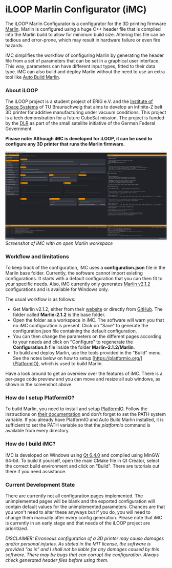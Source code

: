 # iLOOP Marlin Configurator (iMC)

The iLOOP Marlin Configurator is a configurator for the 3D printing firmware [Marlin](https://marlinfw.org/). Marlin is configured using a huge C++ header file that is compiled into the Marlin build to allow for minimum build size. Altering this file can be tedious and error-prone, which may result in hardware failure or even fire hazards.

iMC simplifies the workflow of configuring Marlin by generating the header file from a set of parameters that can be set in a graphical user interface. This way, parameters can have different input types, fitted to their data type. iMC can also build and deploy Marlin without the need to use an extra tool like [Auto Build Marlin](https://marketplace.visualstudio.com/items?itemName=MarlinFirmware.auto-build).

### About iLOOP

The iLOOP project is a student project of ERIG e.V. and the [Institute of Space Systems](http://space-systems.eu/) of TU Braunschweig that aims to develop an infinite-Z belt 3D printer for additive manufacturing under vacuum conditions. This project is a tech demonstration for a future CubeSat mission. The project is funded by the [DLR](https://www.dlr.de/) as part of the small satellite initiative of the German Federal Government.

**Please note: Although iMC is developed for iLOOP, it can be used to configure any 3D printer that runs the Marlin firmware.**

![Screenshot of the iLOOP Marlin Configurator](https://github.com/SimonBuxx/iloop-marlin-configurator/blob/97cd8d14a3cd940f4694b89983cbd8b4dc9660bc/resources/imc_screenshot.png)
_Screenshot of iMC with an open Marlin workspace_

### Workflow and limitations

To keep track of the configuration, iMC uses a **configuration.json** file in the Marlin base folder. Currently, the software cannot import existing configurations. It starts with a default configuration that you can then fit to your specific needs. Also, iMC currently only generates [Marlin v2.1.2](https://github.com/MarlinFirmware/Marlin/releases/tag/2.1.2) configurations and is available for Windows only.

The usual workflow is as follows:
* Get Marlin v2.1.2, either from their [website](https://marlinfw.org/meta/download/) or directly from [GitHub](https://github.com/MarlinFirmware/Marlin/releases/tag/2.1.2). The folder called **Marlin-2.1.2** is the base folder.
* Open the folder as a workspace in iMC. The software will warn you that no iMC configuration is present. Click on "Save" to generate the configuration.json file containing the default configuration.
* You can then change the parameters on the different pages according to your needs and click on "Configure" to regenerate the **Configuration.h** file inside the folder **Marlin-2.1.2/Marlin**.
* To build and deploy Marlin, use the tools provided in the "Build" menu. See the notes below on how to setup [https://platformio.org/](PlatformIO), which is used to build Marlin.

Have a look around to get an overview over the features of iMC. There is a per-page code preview and you can move and resize all sub windows, as shown in the screenshot above.

### How do I setup PlatformIO?

To build Marlin, you need to install and setup [PlatformIO](https://platformio.org/). Follow the instructions on [their documentation](https://docs.platformio.org/en/latest/core/installation/index.html) and don't forget to set the PATH system variable. If you already have PlatformIO and Auto Build Marlin installed, it is sufficient to set the PATH variable so that the _platformio_ command is available from every directory.

### How do I build iMC?

iMC is developed on Windows using [Qt 6.4.0](https://www.qt.io/) and compiled using MinGW 64-bit. To build it yourself, open the main CMake file in Qt Creator, select the correct build environment and click on "Build". There are tutorials out there if you need assistance.

### Current Development State

There are currently not all configuration pages implemented. The unimplemented pages will be blank and the exported configuration will contain default values for the unimplemented parameters. Chances are that you won't need to alter these anyways but if you do, you will need to change them manually after every config generation. Please note that iMC is currently in an early stage and that needs of the iLOOP project are prioritized.

_DISCLAIMER: Erroneous configuration of a 3D printer may cause damages and/or personal injuries. As stated in the MIT license, the software is provided "as is" and I shall not be liable for any damages caused by this software. There may be bugs that can corrupt the configuration. Always check generated header files before using them._

